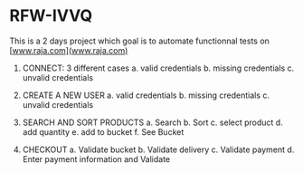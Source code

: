 # RFW-IVVQ
This is a 2 days project which goal is to automate functionnal tests on [www.raja.com](www.raja.com)
1. CONNECT: 3 different cases
    a. valid credentials
    b. missing credentials
    c. unvalid credentials

2. CREATE A NEW USER
    a. valid credentials
    b. missing credentials
    c. unvalid credentials

3. SEARCH AND SORT PRODUCTS
    a. Search
    b. Sort
    c. select product
    d. add quantity
    e. add to bucket
    f. See Bucket

4. CHECKOUT
    a. Validate bucket
    b. Validate delivery
    c. Validate payment
    d. Enter payment information and Validate